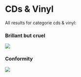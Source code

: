 # CDs & Vinyl

All results for categorie cds & vinyl:

### Brillant but cruel
![](./brillantButCruelCDsVinyl.gif)

### Conformity
![](./conformityCDsVinyl.gif)
